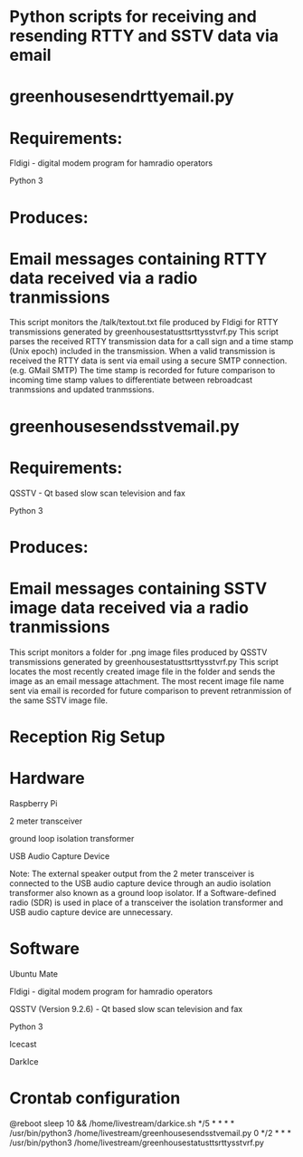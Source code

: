 # Python scripts for receiving and resending RTTY and SSTV data via email


# greenhousesendrttyemail.py


# Requirements: 


Fldigi - digital modem program for hamradio operators

Python 3


# Produces:


# Email messages containing RTTY data received via a radio tranmissions


This script monitors the /talk/textout.txt file produced by Fldigi for RTTY transmissions generated by greenhousestatusttsrttysstvrf.py  This script parses the received RTTY transmission data for a call sign and a time stamp (Unix epoch) included in the transmission.  When a valid transmission is received the RTTY data is sent via email using a secure SMTP connection. (e.g. GMail SMTP)  The time stamp is recorded for future comparison to incoming time stamp values to differentiate between rebroadcast tranmssions and updated tranmssions.



# greenhousesendsstvemail.py


# Requirements: 


QSSTV - Qt based slow scan television and fax

Python 3


# Produces:


# Email messages containing SSTV image data received via a radio tranmissions


This script monitors a folder for .png image files produced by QSSTV transmissions generated by greenhousestatusttsrttysstvrf.py  This script locates the most recently created image file in the folder and sends the image as an email message attachment.  The most recent image file name sent via email is recorded for future comparison to prevent retranmission of the same SSTV image file.


# Reception Rig Setup


# Hardware

Raspberry Pi

2 meter transceiver

ground loop isolation transformer

USB Audio Capture Device

Note: The external speaker output from the 2 meter transceiver is connected to the USB audio capture device through an audio isolation transformer also known as a ground loop isolator.  If a Software-defined radio (SDR) is used in place of a transceiver the isolation transformer and USB audio capture device are unnecessary.


# Software


Ubuntu Mate

Fldigi - digital modem program for hamradio operators

QSSTV (Version 9.2.6) - Qt based slow scan television and fax

Python 3

Icecast

DarkIce

# Crontab configuration
@reboot sleep 10 && /home/livestream/darkice.sh
*/5 * * * * /usr/bin/python3 /home/livestream/greenhousesendsstvemail.py
0 */2 * * * /usr/bin/python3 /home/livestream/greenhousestatusttsrttysstvrf.py



